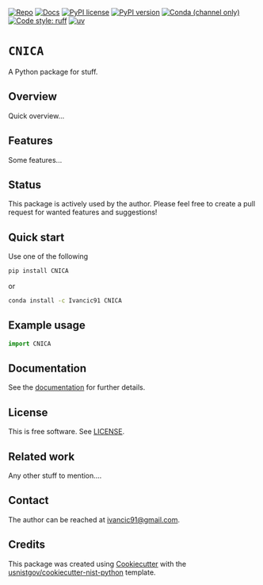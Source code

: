 <!-- markdownlint-disable MD041 -->

<!-- prettier-ignore-start -->
[![Repo][repo-badge]][repo-link]
[![Docs][docs-badge]][docs-link]
[![PyPI license][license-badge]][license-link]
[![PyPI version][pypi-badge]][pypi-link]
[![Conda (channel only)][conda-badge]][conda-link]
[![Code style: ruff][ruff-badge]][ruff-link]
[![uv][uv-badge]][uv-link]

<!--
  For more badges, see
  https://shields.io/category/other
  https://naereen.github.io/badges/
  [pypi-badge]: https://badge.fury.io/py/CNICA
-->

[ruff-badge]: https://img.shields.io/endpoint?url=https://raw.githubusercontent.com/astral-sh/ruff/main/assets/badge/v2.json
[ruff-link]: https://github.com/astral-sh/ruff
[uv-badge]: https://img.shields.io/endpoint?url=https://raw.githubusercontent.com/astral-sh/uv/main/assets/badge/v0.json
[uv-link]: https://github.com/astral-sh/uv
[pypi-badge]: https://img.shields.io/pypi/v/CNICA
[pypi-link]: https://pypi.org/project/CNICA
[docs-badge]: https://img.shields.io/badge/docs-sphinx-informational
[docs-link]: https://pages.nist.gov/CNICA/
[repo-badge]: https://img.shields.io/badge/--181717?logo=github&logoColor=ffffff
[repo-link]: https://github.com/Ivancic91/CNICA
[conda-badge]: https://img.shields.io/conda/v/Ivancic91/CNICA
[conda-link]: https://anaconda.org/Ivancic91/CNICA
[license-badge]: https://img.shields.io/pypi/l/CNICA?color=informational
[license-link]: https://github.com/Ivancic91/CNICA/blob/main/LICENSE

<!-- other links -->

<!-- prettier-ignore-end -->

# `CNICA`

A Python package for stuff.

## Overview

Quick overview...

## Features

Some features...

## Status

This package is actively used by the author. Please feel free to create a pull
request for wanted features and suggestions!

## Quick start

Use one of the following

```bash
pip install CNICA
```

or

```bash
conda install -c Ivancic91 CNICA
```

## Example usage

```python
import CNICA
```

<!-- end-docs -->

## Documentation

See the [documentation][docs-link] for further details.

## License

This is free software. See [LICENSE][license-link].

## Related work

Any other stuff to mention....

## Contact

The author can be reached at <ivancic91@gmail.com>.

## Credits

This package was created using
[Cookiecutter](https://github.com/audreyr/cookiecutter) with the
[usnistgov/cookiecutter-nist-python](https://github.com/usnistgov/cookiecutter-nist-python)
template.
